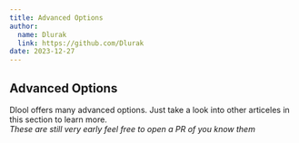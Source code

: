 ```yaml
---
title: Advanced Options
author:
  name: Dlurak
  link: https://github.com/Dlurak
date: 2023-12-27
---
```


## Advanced Options

Dlool offers many advanced options. Just take a look into other articeles in this section to learn more.  
_These are still very early feel free to open a PR of you know them_
